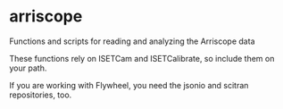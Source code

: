 # arriscope
Functions and scripts for reading and analyzing the Arriscope data

These functions rely on ISETCam and ISETCalibrate, so include them on your path.

If you are working with Flywheel, you need the jsonio and scitran repositories, too.
